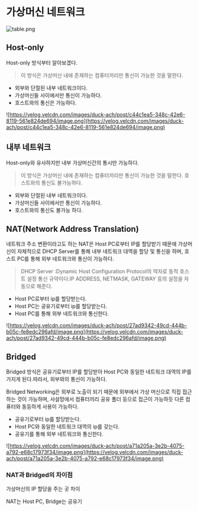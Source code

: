 # 가상머신 네트워크

![table.png](/img/table.png)

## Host-only

Host-only 방식부터 알아보겠다.

> 이 방식은 가상머신 내에 존재하는 컴퓨터끼리만 통신이 가능한 것을 말한다.
> 
- 외부와 단절된 내부 네트워크이다.
- 가상머신들 사이에서만 통신이 가능하다.
- 호스트와의 통신은 가능하다.

![https://velog.velcdn.com/images/duck-ach/post/c44c1ea5-348c-42e6-8119-561e824de694/image.png](https://velog.velcdn.com/images/duck-ach/post/c44c1ea5-348c-42e6-8119-561e824de694/image.png)

## 내부 네트워크

Host-only와 유사하지만 내부 가상머신간의 통시만 가능하다.

> 이 방식은 가상머신 내에 존재하는 컴퓨터끼리만 통신이 가능한 것을 말한다. 호스트와의 통신도 불가능하다.
> 
- 외부와 단절된 내부 네트워크이다.
- 가상머신들 사이에서만 통신이 가능하다.
- 호스트와의 통신도 불가능 하다.

## NAT(Network Address Translation)

네트워크 주소 변환이라고도 하는 NAT은 Host PC로부터 IP를 할당받기 때문에 가상머신이 자체적으로 DHCP Server를 통해 내부 네트워크 대역을 할당 및 통신을 하며, 호스트 PC를 통해 외부 네트워크와 통신이 가능하다.

> DHCP Server :Dynamic Host Configuration Protocol의 약자로 동적 호스트 설정 통신 규약이다.IP ADDRESS, NETMASK, GATEWAY 등의 설정을 자동으로 해준다.
> 
- Host PC로부터 ip를 할당받는다.
- Host PC는 공유기로부터 ip를 할당받는다.
- Host PC를 통해 외부 네트워크와 통신한다.

![https://velog.velcdn.com/images/duck-ach/post/27ad9342-49cd-444b-b05c-fe8edc296afd/image.png](https://velog.velcdn.com/images/duck-ach/post/27ad9342-49cd-444b-b05c-fe8edc296afd/image.png)

## Bridged

Bridged 방식은 공유기로부터 IP를 할당받아 Host PC와 동일한 네트워크 대역의 IP를 가지게 된다.따라서, 외부와의 통신이 가능하다.

Bridged Networking은 외부로 노출이 되기 때문에 외부에서 가상 머신으로 직접 접근하는 것이 가능하며, 사설망에서 컴퓨터끼리 공유 폴더 등으로 접근이 가능하듯 다른 컴퓨터와 동등하게 사용이 가능하다.

- 공유기로부터 ip를 할당받는다.
- Host PC와 동일한 네트워크 대역의 ip를 갖는다.
- 공유기를 통해 외부 네트워크와 통신한다.

![https://velog.velcdn.com/images/duck-ach/post/a71a205a-3e2b-4075-a792-e68c17973f34/image.png](https://velog.velcdn.com/images/duck-ach/post/a71a205a-3e2b-4075-a792-e68c17973f34/image.png)

### NAT과 Bridged의 차이점

가상머신의 IP 할당을 주는 곳 차이

NAT는 Host PC, Bridge는 공유기
